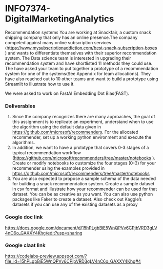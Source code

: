 
# INFO7374-DigitalMarketingAnalytics

Recommendation systems
You are working at Snackfair, a custom snack shipping company that only has an online presence.The company competed against many online subscription services (https://www.mysubscriptionaddiction.com/best-snack-subscription-boxes ) and wants to differentiate themselves with their superior recommendation system. The Data science team is interested in upgrading their recommendation system and have shortlisted 11 methods they could use. The have asked your team to put together a prototype of a recommendation system for one of the systems(See Appendix for team allocations). They have also reached out to 10 other teams and want to build a prototype using Streamlit to illustrate how to use it.

We were asked to work on FastAI Embedding Dot Bias(FAST).

### Deliverables
1. Since the company recognizes there are many approaches, the goal of this assignment is to replicate an experiment, understand when to use the algorithm using the default data given in https://github.com/microsoft/recommenders. For the allocated recommender, set up a working python environment and execute the algorithms.
2. In addition, we want to have a prototype that covers 0-3 stages of a typical recommendation workflow (https://github.com/microsoft/recommenders/tree/master/notebooks ). Create or modify notebooks to customize the four stages (0-3) for your recommender using the examples provided in https://github.com/microsoft/recommenders/tree/master/notebooks
3. You are also expected to propose a sample schema of the data needed for building a snack recommendation system. Create a sample dataset in csv format and illustrate how your recommender can be used for that dataset. You can be as creative as you want. You can also use python packages like Faker to create a dataset. Also check out Kaggle’s datasets if you can use any of the existing datasets as a proxy

### Google doc link
https://docs.google.com/document/d/15hPLgbBiE5WnQPVv6CPjbVRD3gLV4nC6o_GAXXY4Khg/edit?usp=sharing
### Google claat link
https://codelabs-preview.appspot.com/?file_id=15hPLgbBiE5WnQPVv6CPjbVRD3gLV4nC6o_GAXXY4Khg#4

